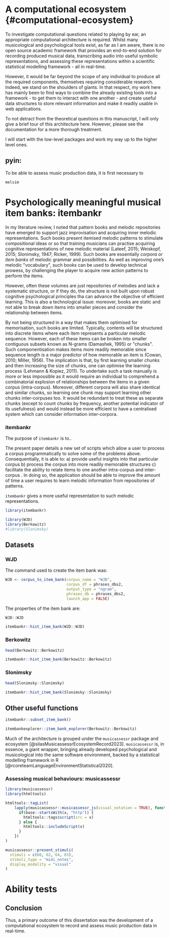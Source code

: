 
# A computational ecosystem {#computational-ecosystem}


To investigate computational questions related to playing by ear, an appropriate computational architecture is required. Whilst many musicological and psychological tools exist, as far as I am aware, there is no open source academic framework that provides an end-to-end solution for recording produced musical data, transcribing audio into useful symbolic representations, and assessing these representations within a scientific statistical modelling framework - all in real-time. 

However, it would be far beyond the scope of any individual to produce all the required components, themselves requiring considerable research. Indeed, we stand on the shoulders of giants. In that respect, my work here has mainly been to find ways to combine the already existing tools into a framework - to get them to interact with one another - and create useful data structures to store relevant information and make it readily usable in web applications.

To not detract from the theoretical questions in this manuscript, I will only give a brief tour of this architecture here. However, please see the documentation for a more thorough treatment.

I will start with the low-level packages and work my way up to the higher level ones.

## pyin: 

To be able to assess music production data, it is first necessary to 


`melsim`



# Psychologically meaningful musical item banks: itembankr 

In my literature review, I noted that pattern books and melodic repositories have emerged to support jazz improvisation and acquiring inner melodic representations. Such books present itemised melodic patterns to stimulate compositional ideas or so that training musicians can practise acquiring cognitive representations of new melodic material  (Lateef, 2015; Weiskopf, 2015; Slonimsky, 1947; Ricker, 1999). Such books are essentially *corpora* or *item banks* of melodic grammar and possibilities. As well as improving one’s melodic "vocabulary", such books can be used to develop technical prowess, by challenging the player to acquire new action patterns to perform the items. 

However, often these volumes are just repositories of melodies and lack a systematic structure, or if they do, the structure is not built upon robust cognitive psychological principles tha can advance the objective of efficient learning. This is also a technological issue: moreover, books are static and not able to break down items into smaller pieces and consider the relationship between items.

By not being structured in a way that makes them optimised for memorisation, such books are limited. Typically, contents will be structured into discrete items where each item represents a particular melodic sequence. However, each of these items can be broken into smaller contiguous subsets known as N-grams (Damashek, 1995) or "chunks". Such componentisation makes items more readily memorable since sequence length is a major predictor of how memorable an item is (Cowan, 2010; Miller, 1956). The implication is that, by first learning smaller chunks and then increasing the size of chunks, one can optimise the learning process (Lehmann & Kopiez, 2011). To undertake such a task manually is more or less impossible as it would require an individual to comprehend a combinatorial explosion of relationships between the items in a given corpus (intra-corpus). Moreover, different corpora will also share identical and similar chunks, so learning one chunk may support learning other chunks inter-corpuses too. It would be redundant to treat these as separate chunks (except to count chunks by frequency, another potential indicator of its usefulness) and would instead be more efficient to have a centralised system which can consider information inter-corpora. 

### itembankr


The purpose of `itembankr` is to..


The present paper details a new set of scripts which allow a user to process a corpus programmatically to solve some of the problems above. Consequentially, it is able to: a) provide useful insights into that particular corpus b) process the corpus into more readily memorable structures c) facilitate the ability to relate items to one another intra-corpus and inter-corpus . In doing so, the application should be able to improve the amount of time a user requires to learn melodic information from repositories of patterns.

`itembankr` gives a more useful representation to such melodic representations.




``` r
library(itembankr)

library(WJD)
library(Berkowitz)
#library(Slonimsky)
```


## Datasets


### WJD

The command used to create the item bank was:


``` r
WJD <- corpus_to_item_bank(corpus_name = "WJD", 
                           corpus_df = phrases_dbs2,
                           output_type = "ngram", 
                           phrases_db = phrases_dbs2, 
                           launch_app = FALSE)
```

The properties of the item bank are:


``` r
WJD::WJD
```



``` r
itembankr::hist_item_bank(WJD::WJD)
```


### Berkowitz

``` r
head(Berkowitz::Berkowitz)
```




``` r
itembankr::hist_item_bank(Berkowitz::Berkowitz)
```


### Slonimsky


``` r
head(Slonimsky::Slonimsky)
```


``` r
itembankr::hist_item_bank(Slonimsky::Slonimsky)
```

## Other useful functions


``` r
itembankr::subset_item_bank()

itembankexplorer::item_bank_explorer(Berkowitz::Berkowitz)
```


Much of the architecture is grouped under the `musicassessr` package and ecosystem [@silasMusicassessrEcosystemRecord2023]. `musicassessr` is, in essence, a giant wrapper, bringing already developed psychological and musicological into the same software environment, backed by a statistical modelling framework in R [@rcoreteamLanguageEnvironmentStatistical2020]. 



### Assessing musical behaviours: musicassessr




``` r
library(musicassessr)
library(htmltools)

htmltools::tagList(
    lapply(musicassessr::musicassessr_js(visual_notation = TRUE), function(x) {
      if(base::startsWith(x, "http")) {
        htmltools::tags$script(src = x)
      } else {
        htmltools::includeScript(x)
      }
    })
)
```


``` r
musicassessr::present_stimuli(
  stimuli = c(60, 62, 64, 65), 
  stimuli_type = "midi_notes", 
  display_modality = "visual"
)
```


<!-- ```{r warning=FALSE} -->

<!-- musicassessr::present_stimuli( -->
<!--   stimuli = c(60, 62, 64, 65),  -->
<!--   stimuli_type = "midi_notes",  -->
<!--   display_modality = "audio" -->
<!-- ) -->

<!-- # bookdown::render_book("04-musicassessr.Rmd", "bookdown::gitbook") -->
<!-- ``` -->




# Ability tests










## Conclusion

Thus, a primary outcome of this dissertation was the development of a computational ecosystem to record and assess music production data in real-time.

